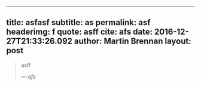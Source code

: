 ----------
title: asfasf
subtitle: as
permalink: asf
headerimg: f
quote: asff
cite: afs
date: 2016-12-27T21:33:26.092
author: Martin Brennan
layout: post
----------
<blockquote class="hero">
<p>
asff
</p>
<cite>— afs</cite>
</blockquote>
